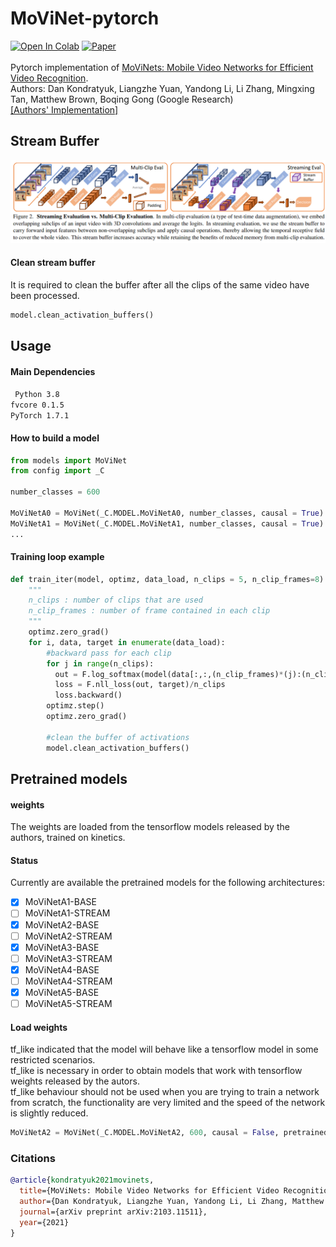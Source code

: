 # MoViNet-pytorch
[![Open In Colab](https://colab.research.google.com/assets/colab-badge.svg)](https://colab.research.google.com/github/Atze00/MoViNet-pytorch/blob/main/movinet_tutorial.ipynb)  [![Paper](http://img.shields.io/badge/Paper-arXiv.2103.11511-B3181B?logo=arXiv)](https://arxiv.org/abs/2103.11511) <br><br>
Pytorch implementation of [MoViNets: Mobile Video Networks for Efficient Video Recognition](https://arxiv.org/pdf/2103.11511.pdf). <br>
Authors: Dan Kondratyuk, Liangzhe Yuan, Yandong Li, Li Zhang, Mingxing Tan, Matthew Brown, Boqing Gong (Google Research) <br>
[[Authors' Implementation]](https://github.com/tensorflow/models/tree/master/official/vision/beta/projects/movinet)<br>

## Stream Buffer
![stream buffer](https://github.com/Atze00/MoViNet-pytorch/blob/main/figures/Stream_buffer.png)

#### Clean stream buffer
It is required to clean the buffer after all the clips of the same video have been processed.
```python
model.clean_activation_buffers()
```
## Usage

#### Main Dependencies
` Python 3.8` <br>
`fvcore 0.1.5` <br>
`PyTorch 1.7.1` <br>

#### How to build a model

```python
from models import MoViNet
from config import _C

number_classes = 600

MoViNetA0 = MoViNet(_C.MODEL.MoViNetA0, number_classes, causal = True)
MoViNetA1 = MoViNet(_C.MODEL.MoViNetA1, number_classes, causal = True)
...
```

#### Training loop example
```python
def train_iter(model, optimz, data_load, n_clips = 5, n_clip_frames=8):
    """
    n_clips : number of clips that are used
    n_clip_frames : number of frame contained in each clip
    """
    optimz.zero_grad()
    for i, data, target in enumerate(data_load):
        #backward pass for each clip
        for j in range(n_clips):
          out = F.log_softmax(model(data[:,:,(n_clip_frames)*(j):(n_clip_frames)*(j+1)]), dim=1)
          loss = F.nll_loss(out, target)/n_clips
          loss.backward()
        optimz.step()
        optimz.zero_grad()
        
        #clean the buffer of activations
        model.clean_activation_buffers()
```
## Pretrained models
#### weights
The weights are loaded from the tensorflow models released by the authors, trained on kinetics.

#### Status
Currently are available the pretrained models for the following architectures:
- [x] MoViNetA1-BASE
- [ ] MoViNetA1-STREAM
- [x] MoViNetA2-BASE
- [ ] MoViNetA2-STREAM
- [x] MoViNetA3-BASE
- [ ] MoViNetA3-STREAM
- [x] MoViNetA4-BASE
- [ ] MoViNetA4-STREAM
- [x] MoViNetA5-BASE
- [ ] MoViNetA5-STREAM

#### Load weights
tf_like indicated that the model will behave like a tensorflow model in some restricted scenarios. <br>
tf_like is necessary in order to obtain models that work with tensorflow weights released by the autors. <br>
tf_like behaviour should not be used when you are trying to train a network from scratch, the functionality are very limited and the speed of the network is slightly reduced.<br>
```python
MoViNetA2 = MoViNet(_C.MODEL.MoViNetA2, 600, causal = False, pretrained = True, tf_like = True )
```

### Citations
```bibtex
@article{kondratyuk2021movinets,
  title={MoViNets: Mobile Video Networks for Efficient Video Recognition},
  author={Dan Kondratyuk, Liangzhe Yuan, Yandong Li, Li Zhang, Matthew Brown, and Boqing Gong},
  journal={arXiv preprint arXiv:2103.11511},
  year={2021}
}
```
